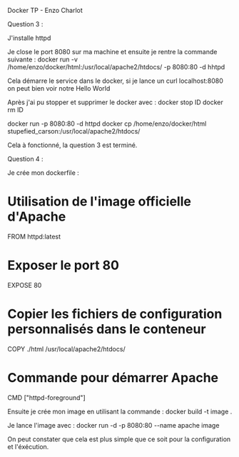 Docker TP - Enzo Charlot

Question 3 : 

J'installe httpd

Je close le port 8080 sur ma machine et ensuite je rentre la commande suivante : 
docker run -v /home/enzo/docker/html:/usr/local/apache2/htdocs/ -p 8080:80 -d hhtpd

Cela démarre le service dans le docker, si je lance un curl localhost:8080 on peut bien voir notre Hello World

Après j'ai pu stopper et supprimer le docker avec : 
docker stop ID
docker rm ID

docker run -p 8080:80 -d httpd
docker cp /home/enzo/docker/html stupefied_carson:/usr/local/apache2/htdocs/

Cela à fonctionné, la question 3 est terminé.

Question 4 : 

Je crée mon dockerfile : 

# Utilisation de l'image officielle d'Apache
FROM httpd:latest

# Exposer le port 80
EXPOSE 80

# Copier les fichiers de configuration personnalisés dans le conteneur
COPY ./html /usr/local/apache2/htdocs/

# Commande pour démarrer Apache
CMD ["httpd-foreground"]

Ensuite je crée mon image en utilisant la commande : docker build -t image .

Je lance l'image avec : docker run -d -p 8080:80 --name apache image

On peut constater que cela est plus simple que ce soit pour la configuration et l'éxécution.

